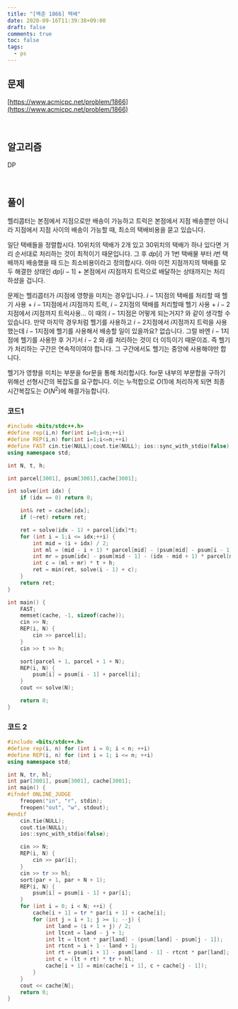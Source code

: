 ```yaml
---
title: "[백준 1866] 택배"
date: 2020-09-16T11:39:38+09:00
draft: false
comments: true
toc: false
tags:
  - ps
---
```


## 문제

[https://www.acmicpc.net/problem/1866](https://www.acmicpc.net/problem/1866)

<br>

## 알고리즘

DP

<br>

## 풀이

헬리콥터는 본점에서 지점으로만 배송이 가능하고 트럭은 본점에서 지점 배송뿐만 아니라 지점에서 지점 사이의 배송이 가능할 때, 최소의 택배비용을 묻고 있습니다.

일단 택배들을 정렬합시다. 10위치의 택배가 2개 있고 30위치의 택배가 하나 있다면 거리 순서대로 처리하는 것이 최적이기 때문입니다. 그 후 $dp[i]$ 가 1번 택배물 부터 $i$번 택배까지 배송했을 때 드는 최소비용이라고 정의합시다. 아마 이전 지점까지의 택배를 모두 해결한 상태인 $dp[i-1]$ + 본점에서 $i$지점까지 트럭으로 배달하는 상태까지는 처리하셨을 겁니다.

문제는 헬리콥터가 $i$지점에 영향을 미치는 경우입니다. $i-1$지점의 택배를 처리할 때 헬기 사용 + $i-1$지점에서 $i$지점까지 트럭, $i-2$지점의 택배를 처리할때 헬기 사용 + $i-2$지점에서 $i$지점까지 트럭사용... 이 때의 $i-1$지점은 어떻게 되는거지? 와 같이 생각할 수 있습니다. 만약 마지막 경우처럼 헬기를 사용하고 $i-2$지점에서 $i$지점까지 트럭을 사용했는데 $i-1$지점에 헬기를 사용해서 배송할 일이 있을까요? 없습니다. 그럴 바엔 $i-1$지점에 헬기를 사용한 후 거기서 $i-2$ 와 $i$를 처리하는 것이 더 이득이기 때문이죠. 즉 헬기가 처리하는 구간은 연속적이여야 합니다. 그 구간에서도 헬기는 중앙에 사용해야만 합니다.

헬기가 영향을 미치는 부분을 for문을 통해 처리합시다. for문 내부의 부분합을 구하기 위해선 선형시간의 복잡도를 요구합니다. 이는 누적합으로 $O(1)$에 처리하게 되면 최종 시간복잡도는 $O(N^2)$에 해결가능합니다.

### 코드1

```c++
#include <bits/stdc++.h>
#define rep(i,n) for(int i=0;i<n;++i)
#define REP(i,n) for(int i=1;i<=n;++i)
#define FAST cin.tie(NULL);cout.tie(NULL); ios::sync_with_stdio(false)
using namespace std;

int N, t, h;

int parcel[3001], psum[3001],cache[3001];

int solve(int idx) {
    if (idx == 0) return 0;

    int& ret = cache[idx];
    if (~ret) return ret;

    ret = solve(idx - 1) + parcel[idx]*t;
    for (int i = 1;i <= idx;++i) {
        int mid = (i + idx) / 2;
        int ml = (mid - i + 1) * parcel[mid] - (psum[mid] - psum[i - 1]);
        int mr = psum[idx] - psum[mid - 1] - (idx - mid + 1) * parcel[mid];
        int c = (ml + mr) * t + h;
        ret = min(ret, solve(i - 1) + c);
    }
    return ret;
}

int main() {
    FAST;
    memset(cache, -1, sizeof(cache));
    cin >> N;
    REP(i, N) {
        cin >> parcel[i];
    }
    cin >> t >> h;

    sort(parcel + 1, parcel + 1 + N);
    REP(i, N) {
        psum[i] = psum[i - 1] + parcel[i];
    }
    cout << solve(N);

    return 0;
}
```

### 코드 2

```c++
#include <bits/stdc++.h>
#define rep(i, n) for (int i = 0; i < n; ++i)
#define REP(i, n) for (int i = 1; i <= n; ++i)
using namespace std;

int N, tr, hl;
int par[3001], psum[3001], cache[3001];
int main() {
#ifndef ONLINE_JUDGE
    freopen("in", "r", stdin);
    freopen("out", "w", stdout);
#endif
    cin.tie(NULL);
    cout.tie(NULL);
    ios::sync_with_stdio(false);

    cin >> N;
    REP(i, N) {
        cin >> par[i];
    }
    cin >> tr >> hl;
    sort(par + 1, par + N + 1);
    REP(i, N) {
        psum[i] = psum[i - 1] + par[i];
    }
    for (int i = 0; i < N; ++i) {
        cache[i + 1] = tr * par[i + 1] + cache[i];
        for (int j = i + 1; j >= 1; --j) {
            int land = (i + 1 + j) / 2;
            int ltcnt = land - j + 1;
            int lt = ltcnt * par[land] - (psum[land] - psum[j - 1]);
            int rtcnt = i + 1 - land + 1;
            int rt = psum[i + 1] - psum[land - 1] - rtcnt * par[land];
            int c = (lt + rt) * tr + hl;
            cache[i + 1] = min(cache[i + 1], c + cache[j - 1]);
        }
    }
    cout << cache[N];
    return 0;
}
```
